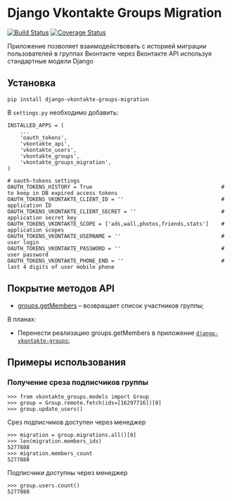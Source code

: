# Django Vkontakte Groups Migration

[![Build Status](https://travis-ci.org/ramusus/django-vkontakte-groups-migration.png?branch=master)](https://travis-ci.org/ramusus/django-vkontakte-groups-migration) [![Coverage Status](https://coveralls.io/repos/ramusus/django-vkontakte-groups-migration/badge.png?branch=master)](https://coveralls.io/r/ramusus/django-vkontakte-groups-migration)

Приложение позволяет взаимодействовать с историей миграции пользователей в группах Вконтакте через Вконтакте API используя стандартные модели Django

## Установка

    pip install django-vkontakte-groups-migration

В `settings.py` необходимо добавить:

    INSTALLED_APPS = (
        ...
        'oauth_tokens',
        'vkontakte_api',
        'vkontakte_users',
        'vkontakte_groups',
        'vkontakte_groups_migration',
    )

    # oauth-tokens settings
    OAUTH_TOKENS_HISTORY = True                                         # to keep in DB expired access tokens
    OAUTH_TOKENS_VKONTAKTE_CLIENT_ID = ''                               # application ID
    OAUTH_TOKENS_VKONTAKTE_CLIENT_SECRET = ''                           # application secret key
    OAUTH_TOKENS_VKONTAKTE_SCOPE = ['ads,wall,photos,friends,stats']    # application scopes
    OAUTH_TOKENS_VKONTAKTE_USERNAME = ''                                # user login
    OAUTH_TOKENS_VKONTAKTE_PASSWORD = ''                                # user password
    OAUTH_TOKENS_VKONTAKTE_PHONE_END = ''                               # last 4 digits of user mobile phone

## Покрытие методов API

* [groups.getMembers](http://vk.com/developers.php?oid=-1&p=groups.getMembers) – возвращает список участников группы;

В планах:

* Перенести реализацию groups.getMembers в приложение [`django-vkontakte-groups`](http://github.com/ramusus/django-vkontakte-groups/);

## Примеры использования

### Получение среза подписчиков группы

    >>> from vkontakte_groups.models import Group
    >>> group = Group.remote.fetch(ids=[16297716])[0]
    >>> group.update_users()

Срез подписчиков доступен через менеджер

    >>> migration = group.migrations.all()[0]
    >>> len(migration.members_ids)
    5277888
    >>> migration.members_count
    5277888

Подписчики доступны через менеджер

    >>> group.users.count()
    5277888